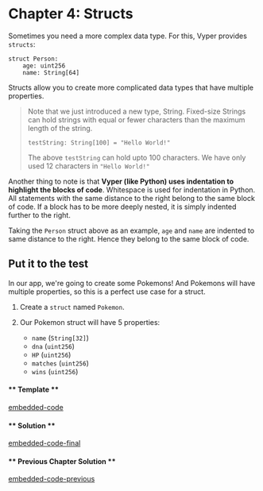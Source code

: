 # Chapter 4: Structs

Sometimes you need a more complex data type. For this, Vyper provides `structs`:

```vyper
struct Person:
    age: uint256
    name: String[64]
```

Structs allow you to create more complicated data types that have multiple properties.

> Note that we just introduced a new type, String. Fixed-size Strings can hold strings with equal or fewer characters than the maximum length of the string.
>
> ```vyper
> testString: String[100] = "Hello World!"
> ```
>
> The above `testString` can hold upto 100 characters. We have only used 12 characters in `"Hello World!"`

Another thing to note is that **Vyper (like Python) uses indentation to highlight the blocks of code**. Whitespace is used for indentation in Python. All statements with the same distance to the right belong to the same block of code. If a block has to be more deeply nested, it is simply indented further to the right.

Taking the `Person` struct above as an example, `age` and `name` are indented to same distance to the right. Hence they belong to the same block of code.

## Put it to the test

In our app, we're going to create some Pokemons! And Pokemons will have multiple properties, so this is a perfect use case for a struct.

1. Create a `struct` named `Pokemon`.

2. Our Pokemon struct will have 5 properties:
   - `name` (`String[32]`)
   - `dna` (`uint256`)
   - `HP` (`uint256`)
   - `matches` (`uint256`)
   - `wins` (`uint256`)

<!-- tabs:start -->

#### ** Template **

[embedded-code](../assets/1/1.4-template-code.vy ':include :type=code embed-template')

#### ** Solution **

[embedded-code-final](../assets/1/1.4-finished-code.vy ':include :type=code embed-final')

#### ** Previous Chapter Solution **

[embedded-code-previous](../assets/1/1.3-finished-code.vy ':include :type=code embed-previous')

<!-- tabs:end -->
